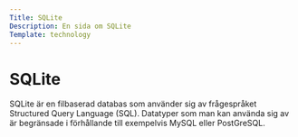 ```yaml
---
Title: SQLite
Description: En sida om SQLite
Template: technology
---
```


SQLite
===

SQLite är en filbaserad databas som använder sig av frågespråket Structured Query Language (SQL). Datatyper som man kan använda sig av är begränsade i förhållande till exempelvis MySQL eller PostGreSQL.
